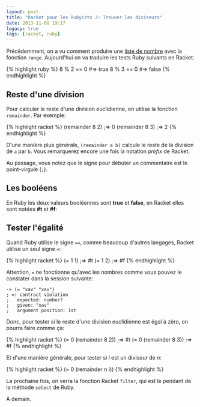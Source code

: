 ```yaml
---
layout: post
title: "Racket pour les Rubyists 3: Trouver les diviseurs"
date: 2013-11-08 19:17
legacy: true
tags: [racket, ruby]
---
```




Précédemment, on a vu comment produire une
[liste de nombre](http://lkdjiin.github.io/blog/2013/11/06/racket-pour-les-rubyists-2-produire-une-suite-de-nombre/)
avec la fonction `range`. Aujourd'hui on va traduire les tests Ruby suivants
en Racket:

{% highlight ruby %}
8 % 2 == 0 #=> true
8 % 3 == 0 #=> false
{% endhighlight %}

<!-- more -->

Reste d'une division
--------------------

Pour calculer le reste d'une division euclidienne, on utilise la fonction
`remainder`. Par exemple:

{% highlight racket %}
(remainder 8 2) ;=> 0
(remainder 8 3) ;=> 2
{% endhighlight %}

D'une manière plus générale, `(remainder a b)` calcule le reste de la
division de `a` par `b`. Vous remarquerez encore une fois la notation *prefix*
de Racket.

Au passage, vous notez que le signe pour débuter un commentaire est le
point-virgule (`;`).

Les booléens
------------

En Ruby les deux valeurs booléennes sont **true** et **false**, en Racket
elles sont notées **#t** et **#f**:


Tester l'égalité
----------------
  
Quand Ruby utilise le signe `==`, comme beaucoup d'autres langages, Racket
utilise un seul signe `=`:

{% highlight racket %}
(= 1 1) ;=> #t
(= 1 2) ;=> #f
{% endhighlight %}

Attention, `=` ne fonctionne qu'avec les nombres comme vous pouvez le
constater dans la session suivante:

    -> (= "xav" "xav")
    ; =: contract violation
    ;   expected: number?
    ;   given: "xav"
    ;   argument position: 1st

Donc, pour tester si le reste d'une division euclidienne est égal à zéro,
on pourra faire comme ça:

{% highlight racket %}
(= 0 (remainder 8 2)) ;=> #t
(= 0 (remainder 8 3)) ;=> #f
{% endhighlight %}

Et d'une manière générale, pour tester si *i* est un diviseur de *n*:

{% highlight racket %}
(= 0 (remainder n i))
{% endhighlight %}

La prochaine fois, on verra la fonction Racket `filter`, qui est le
pendant de la méthode `select` de Ruby.





À demain.



